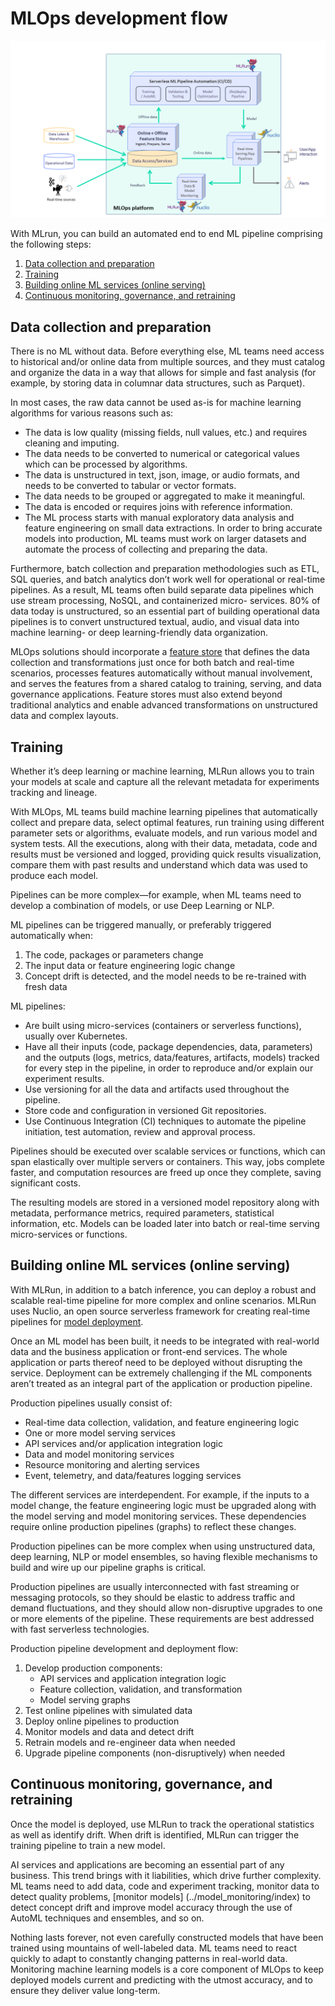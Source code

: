 # MLOps development flow <!-- omit in toc -->

<img src="_static/images/pipeline.png" alt="pipeline" width="800"/>

With MLrun, you can build an automated end to end ML pipeline comprising the following steps:

1. [Data collection and preparation](#data-collection-and-preparation)
2. [Training](#training)
2. [Building online ML services (online serving)](#building-online-ml-services-online-serving)
2. [Continuous monitoring, governance, and retraining](#continuous-monitoring-governance-and-retraining)


## Data collection and preparation

There is no ML without data. Before everything else, ML teams need access to historical and/or online data from multiple sources, and they 
must catalog and organize the data in a way that allows for simple and fast analysis (for example, by storing data in columnar data 
structures, such as Parquet).

In most cases, the raw data cannot be used as-is for machine learning algorithms for various reasons such as:

- The data is low quality (missing fields, null values, etc.) and requires cleaning and imputing.
- The data needs to be converted to numerical or categorical values which can be processed by algorithms.
- The data is unstructured in text, json, image, or audio formats, and needs to be converted to tabular or vector formats.
- The data needs to be grouped or aggregated to make it meaningful.
- The data is encoded or requires joins with reference information.
- The ML process starts with manual exploratory data analysis and feature engineering on small data extractions. In order to bring accurate models into production, ML teams must work on larger datasets and automate the process of collecting and preparing the data.

Furthermore, batch collection and preparation methodologies such as ETL, SQL queries, and batch analytics don’t work well for operational or 
real-time pipelines. As a result, ML teams often build separate data pipelines which use stream processing, NoSQL, and containerized micro-
services. 80% of data today is unstructured, so an essential part of building operational data pipelines is to convert unstructured textual, 
audio, and visual data into machine learning- or deep learning-friendly data organization.

MLOps solutions should incorporate a [feature store](../feature-store/feature-store) that defines the data collection and transformations 
just once for both batch and real-time scenarios, processes features automatically without manual involvement, and serves the features from 
a shared catalog to training, serving, and data governance applications. Feature stores must also extend beyond traditional analytics and 
enable advanced transformations on unstructured data and complex layouts.


## Training
Whether it’s deep learning or machine learning, MLRun allows you to train your models at scale and capture all the relevant metadata for experiments tracking and lineage. 

With MLOps, ML teams build machine learning pipelines that automatically collect and prepare data, select optimal features, run training 
using different parameter sets or algorithms, evaluate models, and run various model and system tests. All the executions, along with their 
data, metadata, code and results must be versioned and logged, providing quick results visualization, compare them with past results and 
understand which data was used to produce each model.

Pipelines can be more complex—for example, when ML teams need to develop a combination of models, or use Deep Learning or NLP.

ML pipelines can be triggered manually, or preferably triggered automatically when:

1. The code, packages or parameters change
2. The input data or feature engineering logic change
2. Concept drift is detected, and the model needs to be re-trained with fresh data

ML pipelines:

- Are built using micro-services (containers or serverless functions), usually over Kubernetes.
- Have all their inputs (code, package dependencies, data, parameters) and the outputs (logs, metrics, data/features, artifacts, models) tracked for every step in the pipeline, in order to reproduce and/or explain our experiment results.
- Use versioning for all the data and artifacts used throughout the pipeline.
- Store code and configuration in versioned Git repositories.
- Use Continuous Integration (CI) techniques to automate the pipeline initiation, test automation, review and approval process.

Pipelines should be executed over scalable services or functions, which can span elastically over multiple servers or containers. This way, 
jobs complete faster, and computation resources are freed up once they complete, saving significant costs.

The resulting models are stored in a versioned model repository along with metadata, performance metrics, required parameters, statistical 
information, etc. Models can be loaded later into batch or real-time serving micro-services or functions.

## Building online ML services (online serving)
With MLRun, in addition to a batch inference, you can deploy a robust and scalable real-time pipeline for more complex and online scenarios. 
MLRun uses Nuclio, an open source serverless framework for creating real-time pipelines for [model deployment](../serving/build-graph-model-serving).

Once an ML model has been built, it needs to be integrated with real-world data and the business application or front-end services. The 
whole application or parts thereof need to be deployed without disrupting the service. Deployment can be extremely challenging if the ML 
components aren’t treated as an integral part of the application or production pipeline.

Production pipelines usually consist of:

- Real-time data collection, validation, and feature engineering logic
- One or more model serving services
- API services and/or application integration logic
- Data and model monitoring services
- Resource monitoring and alerting services
- Event, telemetry, and data/features logging services

The different services are interdependent. For example, if the inputs to a model change, the feature engineering logic must be upgraded 
along with the model serving and model monitoring services. These dependencies require online production pipelines (graphs) to reflect these 
changes.

Production pipelines can be more complex when using unstructured data, deep learning, NLP or model ensembles, so having flexible mechanisms 
to build and wire up our pipeline graphs is critical.

Production pipelines are usually interconnected with fast streaming or messaging protocols, so they should be elastic to address traffic and 
demand fluctuations, and they should allow non-disruptive upgrades to one or more elements of the pipeline. These requirements are best 
addressed with fast serverless technologies.

Production pipeline development and deployment flow:

1. Develop production components:
   - API services and application integration logic
   - Feature collection, validation, and transformation
   - Model serving graphs
2. Test online pipelines with simulated data
2. Deploy online pipelines to production
2. Monitor models and data and detect drift
2. Retrain models and re-engineer data when needed
2. Upgrade pipeline components (non-disruptively) when needed


## Continuous monitoring, governance, and retraining

Once the model is deployed, use MLRun to track the operational statistics as well as identify drift. 
When drift is identified, MLRun can trigger the training pipeline to train a new model.

AI services and applications are becoming an essential part of any business. This trend brings with it liabilities, which drive further 
complexity. ML teams need to add data, code and experiment tracking, monitor data to detect quality problems, [monitor models]
(../model_monitoring/index) to detect concept drift and improve model accuracy through the use of AutoML techniques and ensembles, and so on.

Nothing lasts forever, not even carefully constructed models that have been trained using mountains of well-labeled data. ML teams need to 
react quickly to adapt to constantly changing patterns in real-world data. Monitoring machine learning models is a core component of MLOps 
to keep deployed models current and predicting with the utmost accuracy, and to ensure they deliver value long-term.